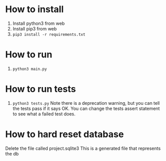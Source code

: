 # How to install
1. Install python3 from web
2. Install pip3 from web
3. `pip3 install -r requirements.txt`

# How to run
1. `python3 main.py`

# How to run tests
1. `python3 tests.py`
Note there is a deprecation warning, but you can tell the tests pass if it says OK.
You can change the tests assert statement to see what a failed test does.

# How to hard reset database
Delete the file called project.sqlite3
This is a generated file that represents the db